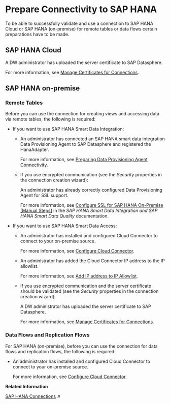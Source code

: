 <!-- loiod7f22cffa3d443669fec3003971e7638 -->

# Prepare Connectivity to SAP HANA

To be able to successfully validate and use a connection to SAP HANA Cloud or SAP HANA \(on-premise\) for remote tables or data flows certain preparations have to be made.



<a name="loiod7f22cffa3d443669fec3003971e7638__section_zt1_2l1_z4b"/>

## SAP HANA Cloud

A DW administrator has uploaded the server certificate to SAP Datasphere.

For more information, see [Manage Certificates for Connections](manage-certificates-for-connections-46f5467.md).



<a name="loiod7f22cffa3d443669fec3003971e7638__section_iz1_bm1_z4b"/>

## SAP HANA on-premise





### Remote Tables

Before you can use the connection for creating views and accessing data via remote tables, the following is required:

-   If you want to use SAP HANA Smart Data Integration:

    -   An administrator has connected an SAP HANA smart data integration Data Provisioning Agent to SAP Datasphere and registered the HanaAdapter.

        For more information, see [Preparing Data Provisioning Agent Connectivity](preparing-data-provisioning-agent-connectivity-f1a39d1.md).

    -   If you use encrypted communication \(see the *Security* properties in the connection creation wizard\):

        An administrator has already correctly configured Data Provisioning Agent for SSL support.

        For more information, see [Configure SSL for SAP HANA On-Premise \[Manual Steps\]](https://help.sap.com/docs/HANA_SMART_DATA_INTEGRATION/7952ef28a6914997abc01745fef1b607/caeef0265b14482eb355b101c9cb92df.html?version=latest) in the *SAP HANA Smart Data Integration and SAP HANA Smart Data Quality* documentation.


-   If you want to use SAP HANA Smart Data Access:

    -   An administrator has installed and configured Cloud Connector to connect to your on-premise source.

        For more information, see [Configure Cloud Connector](configure-cloud-connector-f289920.md).

    -   An administrator has added the Cloud Connector IP address to the IP allowlist.

        For more information, see [Add IP address to IP Allowlist](add-ip-address-to-ip-allowlist-a3c2145.md).

    -   If you use encrypted communication and the server certificate should be validated \(see the *Security* properties in the connection creation wizard\):

        A DW administrator has uploaded the server certificate to SAP Datasphere.

        For more information, see [Manage Certificates for Connections](manage-certificates-for-connections-46f5467.md).





### Data Flows and Replication Flows

For SAP HANA \(on-premise\), before you can use the connection for data flows and replication flows, the following is required:

-   An administrator has installed and configured Cloud Connector to connect to your on-premise source.

    For more information, see [Configure Cloud Connector](configure-cloud-connector-f289920.md).


**Related Information**  


[SAP HANA Connections](https://help.sap.com/viewer/9f36ca35bc6145e4acdef6b4d852d560/DEV_CURRENT/en-US/e6b63f176d3640609adcf06297fb37e9.html#loioe6b63f176d3640609adcf06297fb37e9 "Use an SAP HANA connection to access data from a remote SAP HANA database (on-premise or cloud).") :arrow_upper_right:

